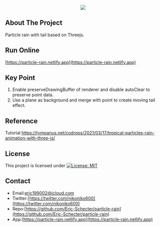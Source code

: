 <p align="center">
  <img src="./screenshot/profile.gif">
</p>

## About The Project
Particle rain with tail based on Threejs.  

## Run Online   
[https://particle-rain.netlify.app](https://particle-rain.netlify.app) 

## Key Point
1. Enable preserveDrawingBuffer of renderer and disable autoClear to preserve point data.  
2. Use a plane as background and merge with point to create moving tail effect.  

## Reference
Tutorial https://tympanus.net/codrops/2021/03/17/tropical-particles-rain-animation-with-three-js/

## License
This project is licensed under [![License: MIT](https://img.shields.io/badge/License-MIT-yellow.svg)](https://opensource.org/licenses/MIT)

## Contact
* Email:[eric199002@icloud.com](eric199002@icloud.com)
* Twitter:[https://twitter.com/nikoniko600](https://twitter.com/nikoniko600)
* Repo:[https://github.com/Eric-Schecter/particle-rain](https://github.com/Eric-Schecter/particle-rain)
* App:[https://particle-rain.netlify.app](https://particle-rain.netlify.app) 